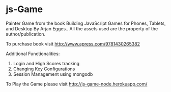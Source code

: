 # js-Game

Painter Game from the book Building JavaScript Games
for Phones, Tablets, and Desktop
By Arjan Egges.. All the assets used are the property of the author/publication.

To purchase book visit http://www.apress.com/9781430265382

Additional Functionalities:

1. Login and High Scores tracking
2. Changing Key Configurations
3. Session Management using mongodb


To Play the Game please visit http://js-game-node.herokuapp.com/
